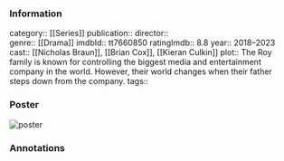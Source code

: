 ### Information
category:: [[Series]]
publication:: 
director::  
genre:: [[Drama]]
imdbId:: tt7660850
ratingImdb:: 8.8
year:: 2018–2023
cast:: [[Nicholas Braun]], [[Brian Cox]], [[Kieran Culkin]]
plot:: The Roy family is known for controlling the biggest media and entertainment company in the world. However, their world changes when their father steps down from the company.
tags::


### Poster
![poster](https://m.media-amazon.com/images/M/MV5BZTY0YjU0NTUtMGRmNS00NDMyLWI2MzYtNjM2MmM1M2FkMjkyXkEyXkFqcGdeQXVyNjY1MTg4Mzc@._V1_SX300.jpg)


### Annotations
